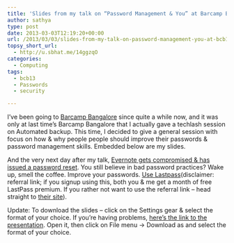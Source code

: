 ```yaml
---
title: 'Slides from my talk on “Password Management & You” at Barcamp Bangalore'
author: sathya
type: post
date: 2013-03-03T12:19:20+00:00
url: /2013/03/03/slides-from-my-talk-on-password-management-you-at-bcb13/
topsy_short_url:
  - http://u.sbhat.me/14ggzqO
categories:
  - Computing
tags:
  - bcb13
  - Passwords
  - security

---
```

I&#8217;ve been going to <a href="https://barcampbangalore.org/bcb" target="_blank">Barcamp Bangalore</a> since quite a while now, and it was only at last time&#8217;s Barcamp Bangalore that I actually gave a techlash session on Automated backup. This time, I decided to give a general session with focus on how & why people people should improve their passwords & password management skills. Embedded below are my slides.



And the very next day after my talk, <a href="http://news.ycombinator.com/" target="_blank">Evernote gets compromised & has issued a password reset</a>. You still believe in bad password practices? Wake up, smell the coffee. Improve your passwords. <a href="https://lastpass.com/f?1603666" target="_blank">Use Lastpass</a>(disclaimer: referral link; if you signup using this, both you & me get a month of free LastPass premium. If you rather not want to use the referral link &#8211; head straight to <a href="http://lastpass.com" target="_blank">their site</a>).

Update: To download the slides &#8211; click on the Settings gear & select the format of your choice. If you&#8217;re having problems, <a href="https://docs.google.com/presentation/d/1KsXk6-d6UCgTCIcyX7WLLzRBjrFh9bUdbdIEeXvSjH4/edit?usp=sharing" target="_blank">here&#8217;s the link to the presentation</a>. Open it, then click on File menu → Download as and select the format of your choice.